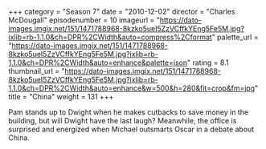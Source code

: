 +++
category = "Season 7"
date = "2010-12-02"
director = "Charles McDougall"
episodenumber = 10
imageurl = "https://dato-images.imgix.net/151/1471788968-8kzko5ueI5ZzVCffkYEng5Fe5M.jpg?ixlib=rb-1.1.0&ch=DPR%2CWidth&auto=compress%2Cformat"
palette_url = "https://dato-images.imgix.net/151/1471788968-8kzko5ueI5ZzVCffkYEng5Fe5M.jpg?ixlib=rb-1.1.0&ch=DPR%2CWidth&auto=enhance&palette=json"
rating = 8.1
thumbnail_url = "https://dato-images.imgix.net/151/1471788968-8kzko5ueI5ZzVCffkYEng5Fe5M.jpg?ixlib=rb-1.1.0&ch=DPR%2CWidth&auto=enhance&w=500&h=280&fit=crop&fm=jpg"
title = "China"
weight = 131
+++

Pam stands up to Dwight when he makes cutbacks to save money in the building, but will Dwight have the last laugh? Meanwhile, the office is surprised and energized when Michael outsmarts Oscar in a debate about China.